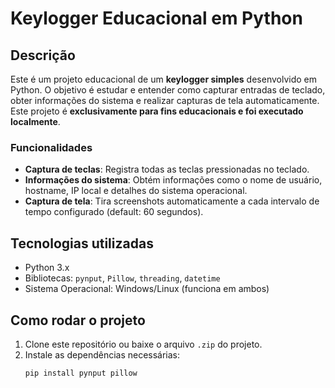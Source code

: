 # Keylogger Educacional em Python

## Descrição
Este é um projeto educacional de um **keylogger simples** desenvolvido em Python. O objetivo é estudar e entender como capturar entradas de teclado, obter informações do sistema e realizar capturas de tela automaticamente. Este projeto é **exclusivamente para fins educacionais e foi executado localmente**.

### Funcionalidades
- **Captura de teclas**: Registra todas as teclas pressionadas no teclado.
- **Informações do sistema**: Obtém informações como o nome de usuário, hostname, IP local e detalhes do sistema operacional.
- **Captura de tela**: Tira screenshots automaticamente a cada intervalo de tempo configurado (default: 60 segundos).
  
## Tecnologias utilizadas
- Python 3.x
- Bibliotecas: `pynput`, `Pillow`, `threading`, `datetime`
- Sistema Operacional: Windows/Linux (funciona em ambos)

## Como rodar o projeto
1. Clone este repositório ou baixe o arquivo `.zip` do projeto.
2. Instale as dependências necessárias:
   ```bash
   pip install pynput pillow
